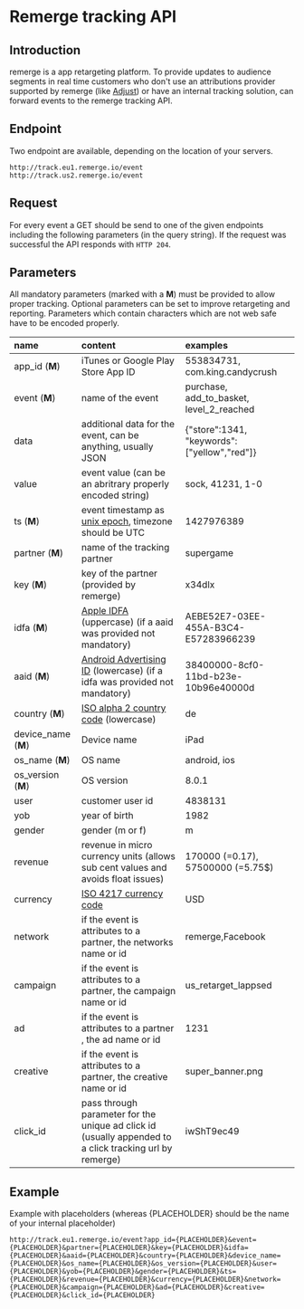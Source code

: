 # Remerge tracking API

## Introduction
remerge is a app retargeting platform. To provide updates to audience segments in real time customers who don't use an attributions provider supported by remerge (like [Adjust](http://www.adjust.com)) or have an internal tracking solution, can forward events to the remerge tracking API.
## Endpoint
Two endpoint are available, depending on the location of your servers.

    http://track.eu1.remerge.io/event
    http://track.us2.remerge.io/event

## Request
For every event a GET should be send to one of the given endpoints including the following parameters (in the query string). If the request was successful the API responds with `HTTP 204`.

## Parameters
All mandatory parameters (marked with a **M**) must be provided to allow proper tracking. Optional parameters can be set to improve retargeting and reporting. Parameters which contain characters which are not web safe have to be encoded properly.

name | content | examples
:------------ | :------------- | :------------
app_id (**M**) | iTunes or Google Play Store App ID  | 553834731, com.king.candycrush
event (**M**)| name of the event | purchase, add_to_basket, level_2_reached
data | additional data for the event, can be anything, usually JSON | {"store":1341, "keywords":["yellow","red"]}
value | event value (can be an abritrary properly encoded string) | sock, 41231, 1-0
ts (**M**)| event timestamp as [unix epoch](http://en.wikipedia.org/wiki/Unix_time), timezone should be UTC | 1427976389
partner (**M**)| name of the tracking partner | supergame
key (**M**)| key of the partner (provided by remerge) | x34dlx
idfa (**M**)| [Apple IDFA](https://developer.apple.com/library/prerelease/ios/documentation/AdSupport/Reference/ASIdentifierManager_Ref/index.html#//apple_ref/occ/instp/ASIdentifierManager/advertisingIdentifier) (uppercase) (if a aaid was provided not mandatory)| AEBE52E7-03EE-455A-B3C4-E57283966239
aaid (**M**)| [Android Advertising ID](https://developer.android.com/google/play-services/id.html) (lowercase) (if a idfa was provided not mandatory) | 38400000-8cf0-11bd-b23e-10b96e40000d
country (**M**)| [ISO alpha 2 country code](http://en.wikipedia.org/wiki/ISO_3166-1_alpha-2) (lowercase)| de
device_name (**M**)| Device name | iPad
os_name (**M**)| OS name | android, ios
os_version (**M**)| OS version | 8.0.1
user | customer user id | 4838131
yob | year of birth | 1982
gender | gender (m or f)| m
revenue | revenue in micro currency units (allows sub cent values and avoids float issues)| 170000 (=0.17), 57500000 (=5.75$)
currency | [ISO 4217 currency code](http://en.wikipedia.org/wiki/ISO_4217) | USD
network | if the event is attributes to a partner, the networks name or id | remerge,Facebook
campaign | if the event is attributes to a partner, the campaign name or id | us_retarget_lappsed
ad | if the event is attributes to a partner , the ad name or id | 1231
creative | if the event is attributes to a partner, the creative name or id | super_banner.png
click_id | pass through parameter for the unique ad click id (usually appended to a click tracking url by remerge) | iwShT9ec49



## Example
Example with placeholders (whereas {PLACEHOLDER} should be the name of your internal placeholder)

    http://track.eu1.remerge.io/event?app_id={PLACEHOLDER}&event={PLACEHOLDER}&partner={PLACEHOLDER}&key={PLACEHOLDER}&idfa={PLACEHOLDER}&aaid={PLACEHOLDER}&country={PLACEHOLDER}&device_name={PLACEHOLDER}&os_name={PLACEHOLDER}&os_version={PLACEHOLDER}&user={PLACEHOLDER}&yob={PLACEHOLDER}&gender={PLACEHOLDER}&ts={PLACEHOLDER}&revenue={PLACEHOLDER}&currency={PLACEHOLDER}&network={PLACEHOLDER}&campaign={PLACEHOLDER}&ad={PLACEHOLDER}&creative={PLACEHOLDER}&click_id={PLACEHOLDER}
